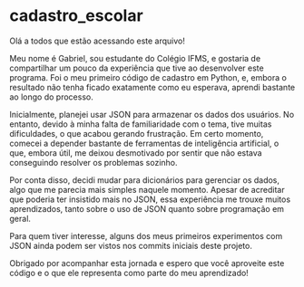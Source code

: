 # cadastro_escolar
Olá a todos que estão acessando este arquivo!

Meu nome é Gabriel, sou estudante do Colégio IFMS, e gostaria de compartilhar um pouco da experiência que tive ao desenvolver este programa. Foi o meu primeiro código de cadastro em Python, e, embora o resultado não tenha ficado exatamente como eu esperava, aprendi bastante ao longo do processo.

Inicialmente, planejei usar JSON para armazenar os dados dos usuários. No entanto, devido à minha falta de familiaridade com o tema, tive muitas dificuldades, o que acabou gerando frustração. Em certo momento, comecei a depender bastante de ferramentas de inteligência artificial, o que, embora útil, me deixou desmotivado por sentir que não estava conseguindo resolver os problemas sozinho.

Por conta disso, decidi mudar para dicionários para gerenciar os dados, algo que me parecia mais simples naquele momento. Apesar de acreditar que poderia ter insistido mais no JSON, essa experiência me trouxe muitos aprendizados, tanto sobre o uso de JSON quanto sobre programação em geral.

Para quem tiver interesse, alguns dos meus primeiros experimentos com JSON ainda podem ser vistos nos commits iniciais deste projeto.

Obrigado por acompanhar esta jornada e espero que você aproveite este código e o que ele representa como parte do meu aprendizado!